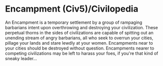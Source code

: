 # Encampment (Civ5)/Civilopedia

An Encampment is a temporary settlement by a group of rampaging barbarians intent upon overthrowing and destroying your civilization. These perpetual thorns in the sides of civilizations are capable of spitting out an unending stream of angry barbarians, all who seek to overrun your cities, pillage your lands and stare lewdly at your women. Encampments near to your cities should be destroyed without question. Encampments nearer to competing civilizations may be left to harass your foes, if you're that kind of sneaky leader...
